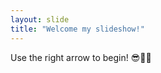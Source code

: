 ```yaml
---
layout: slide
title: "Welcome my slideshow!"
---
```


Use the right arrow to begin!
:sunglasses::clap::tada:
